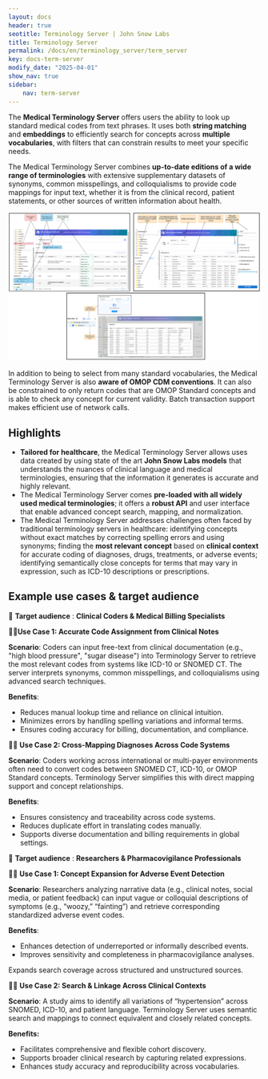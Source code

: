 ```yaml
---
layout: docs
header: true
seotitle: Terminology Server | John Snow Labs
title: Terminology Server 
permalink: /docs/en/terminology_server/term_server
key: docs-term-server
modify_date: "2025-04-01"
show_nav: true
sidebar:
    nav: term-server
---
```


The **Medical Terminology Server** offers users the ability to look up standard medical codes from text phrases. It uses both **string matching** and **embeddings** to efficiently search for concepts across **multiple vocabularies**, with filters that can constrain results to meet your specific needs. 

The Medical Terminology Server combines **up-to-date editions of a wide range of terminologies** with extensive supplementary datasets of synonyms, common misspellings, and colloquialisms to provide code mappings for input text, whether it is from the clinical record, patient statements, or other sources of written information about health. 

![Terminology Service by John Snow Labs](/assets/images/term_server/Splash.png)

In addition to being to select from many standard vocabularies, the Medical Terminology Server is also **aware of OMOP CDM conventions**. It can also be constrained to only return codes that are OMOP Standard concepts and is able to check any concept for current validity. Batch transaction support makes efficient use of network calls.


## Highlights
* **Tailored for healthcare**, the Medical Terminology Server allows uses data created by using state of the art **John Snow Labs models** that understands the nuances of clinical language and medical terminologies, ensuring that the information it generates is accurate and highly relevant.
* The Medical Terminology Server comes **pre-loaded with all widely used medical terminologies**; it offers a **robust API** and user interface that enable advanced concept search, mapping, and normalization.
* The Medical Terminology Server addresses challenges often faced by traditional terminology servers in healthcare: identifying concepts without exact matches by correcting spelling errors and using synonyms; finding the **most relevant concept** based on **clinical context** for accurate coding of diagnoses, drugs, treatments, or adverse events; identifying semantically close concepts for terms that may vary in expression, such as ICD-10 descriptions or prescriptions.

## Example use cases & target audience

🎯 **Target audience** :  **Clinical Coders & Medical Billing Specialists**


🧑‍🔬**Use Case 1: Accurate Code Assignment from Clinical Notes**

**Scenario**: Coders can input free-text from clinical documentation (e.g., "high blood pressure", "sugar disease") into Terminology Server to retrieve the most relevant codes from systems like ICD-10 or SNOMED CT. The server interprets synonyms, common misspellings, and colloquialisms using advanced search techniques.

**Benefits**:

* Reduces manual lookup time and reliance on clinical intuition.
* Minimizes errors by handling spelling variations and informal terms.
* Ensures coding accuracy for billing, documentation, and compliance.


🧑‍🔬 **Use Case 2: Cross-Mapping Diagnoses Across Code Systems**

**Scenario**: Coders working across international or multi-payer environments often need to convert codes between SNOMED CT, ICD-10, or OMOP Standard concepts. Terminology Server simplifies this with direct mapping support and concept relationships.

**Benefits**:

* Ensures consistency and traceability across code systems.
* Reduces duplicate effort in translating codes manually.
* Supports diverse documentation and billing requirements in global settings.

🎯 **Target audience** :  **Researchers & Pharmacovigilance Professionals**


🧑‍🔬 **Use Case 1: Concept Expansion for Adverse Event Detection**

**Scenario**: Researchers analyzing narrative data (e.g., clinical notes, social media, or patient feedback) can input vague or colloquial descriptions of symptoms (e.g., “woozy,” “fainting”) and retrieve corresponding standardized adverse event codes.

**Benefits**:

* Enhances detection of underreported or informally described events.
* Improves sensitivity and completeness in pharmacovigilance analyses.

Expands search coverage across structured and unstructured sources.


🧑‍🔬 **Use Case 2: Search & Linkage Across Clinical Contexts**

**Scenario**: A study aims to identify all variations of “hypertension” across SNOMED, ICD-10, and patient language. Terminology Server uses semantic search and mappings to connect equivalent and closely related concepts.

**Benefits:**

* Facilitates comprehensive and flexible cohort discovery.
* Supports broader clinical research by capturing related expressions.
* Enhances study accuracy and reproducibility across vocabularies.


